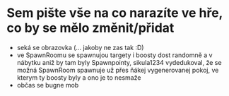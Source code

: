# Sem pište vše na co narazíte ve hře, co by se mělo změnit/přidat

- seká se obrazovka (... jakoby ne zas tak :D)
- ve SpawnRoomu se spawnujou targety i boosty dost randomně a v nábytku aniž by tam byly Spawnpointy, sikula1234 vydedukoval, že se možná SpawnRoom spawnuje už přes ňákej vygenerovanej pokoj, ve kterym ty boosty byly a ono je to nesmaže
- občas se bugne mob
